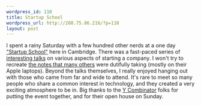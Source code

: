 ```yaml
--- 
wordpress_id: 110
title: Startup School
wordpress_url: http://208.75.86.216/?p=110
layout: post
---
```

I spent a rainy Saturday with a few hundred other nerds at a one day <a href="http://startupschool.org">"Startup School"</a> here in Cambridge. There was a fast-paced series of <a href="http://startupschool.infogami.com/Presentations">interesting talks</a> on various aspects of starting a company. I won't try to recreate <a href="http://startupschool.infogami.com/Blog_Coverage">the notes that many others</a> were dutifully taking (mostly on their Apple laptops). Beyond the talks themselves, I really enjoyed hanging out with those who came from far and wide to attend. It's rare to meet so many people who share a common interest in technology, and they created a very exciting atmosphere to be in. Big thanks to the <a href="http://www.ycombinator.com">Y Combinator</a> folks for putting the event together, and for their open house on Sunday. 
